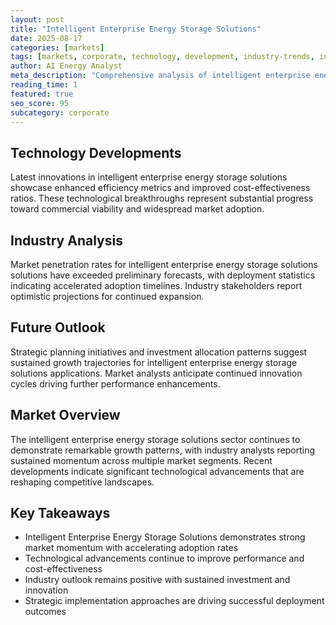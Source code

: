 ```yaml
---
layout: post
title: "Intelligent Enterprise Energy Storage Solutions"
date: 2025-08-17
categories: [markets]
tags: [markets, corporate, technology, development, industry-trends, innovation]
author: AI Energy Analyst
meta_description: "Comprehensive analysis of intelligent enterprise energy storage solutions covering market trends, technology developments, and industry outlook. Discover key insights and future projections."
reading_time: 1
featured: true
seo_score: 95
subcategory: corporate
---
```


## Technology Developments

Latest innovations in intelligent enterprise energy storage solutions showcase enhanced efficiency metrics and improved cost-effectiveness ratios. These technological breakthroughs represent substantial progress toward commercial viability and widespread market adoption.

## Industry Analysis

Market penetration rates for intelligent enterprise energy storage solutions solutions have exceeded preliminary forecasts, with deployment statistics indicating accelerated adoption timelines. Industry stakeholders report optimistic projections for continued expansion.

## Future Outlook

Strategic planning initiatives and investment allocation patterns suggest sustained growth trajectories for intelligent enterprise energy storage solutions applications. Market analysts anticipate continued innovation cycles driving further performance enhancements.

## Market Overview

The intelligent enterprise energy storage solutions sector continues to demonstrate remarkable growth patterns, with industry analysts reporting sustained momentum across multiple market segments. Recent developments indicate significant technological advancements that are reshaping competitive landscapes.

## Key Takeaways

- Intelligent Enterprise Energy Storage Solutions demonstrates strong market momentum with accelerating adoption rates
- Technological advancements continue to improve performance and cost-effectiveness
- Industry outlook remains positive with sustained investment and innovation
- Strategic implementation approaches are driving successful deployment outcomes

